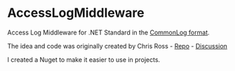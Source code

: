 # AccessLogMiddleware
Access Log Middleware for .NET Standard in the [CommonLog format](https://en.wikipedia.org/wiki/Common_Log_Format).

The idea and code was originally created by Chris Ross - [Repo](https://github.com/Tratcher/CommonLog) - [Discussion](https://github.com/aspnet/AspNetCore/issues/5894#issuecomment-421688486)

I created a Nuget to make it easier to use in projects.
